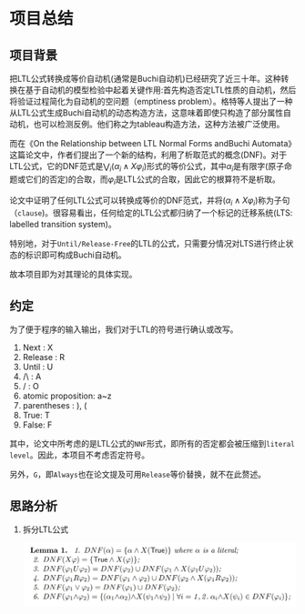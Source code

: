 # 项目总结

## 项目背景

把LTL公式转换成等价自动机(通常是Buchi自动机)已经研究了近三十年。这种转换在基于自动机的模型检验中起着关键作用:首先构造否定LTL性质的自动机，然后将验证过程简化为自动机的空问题（emptiness problem）。格特等人提出了一种从LTL公式生成Buchi自动机的动态构造方法，这意味着即使只构造了部分属性自动机，也可以检测反例。他们称之为tableau构造方法，这种方法被广泛使用。

而在《On the Relationship between LTL Normal Forms andBuchi Automata》这篇论文中，作者们提出了一个新的结构，利用了析取范式的概念(DNF)。对于LTL公式，它的DNF范式是$\bigvee_i(\alpha_i \land X \varphi_i)$形式的等价公式，其中$\alpha_i$是有限字(原子命题或它们的否定)的合取，而$\varphi_i$是LTL公式的合取，因此它的根算符不是析取。

论文中证明了任何LTL公式可以转换成等价的DNF范式，并将$(\alpha_i \land X \varphi_i)$称为子句（`clause`)。很容易看出，任何给定的LTL公式都归纳了一个标记的迁移系统(LTS: labelled transition system)。

特别地，对于`Until/Release-Free`的LTL的公式，只需要分情况对LTS进行终止状态的标识即可构成Buchi自动机。

故本项目即为对其理论的具体实现。

## 约定

为了便于程序的输入输出，我们对于LTL的符号进行确认或改写。

1. Next : X
2. Release : R
3. Until : U
4. /\ : A
5. \/ : O
6. atomic proposition: a~z
7. parentheses : ), (
8. True: T
9. False: F

其中，论文中所考虑的是LTL公式的`NNF`形式，即所有的否定都会被压缩到`literal level`。因此，本项目不考虑否定符号。

另外，`G`，即`Always`也在论文提及可用`Release`等价替换，就不在此赘述。

## 思路分析

1. 拆分LTL公式
   
   ![Lemma](Images/Lemma.JPG)
